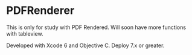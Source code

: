 PDFRenderer
===========

This is only for study with PDF Rendered. 
Will soon have more functions with tableview.

Developed with Xcode 6 and Objective C.
Deploy 7.x or greater.
